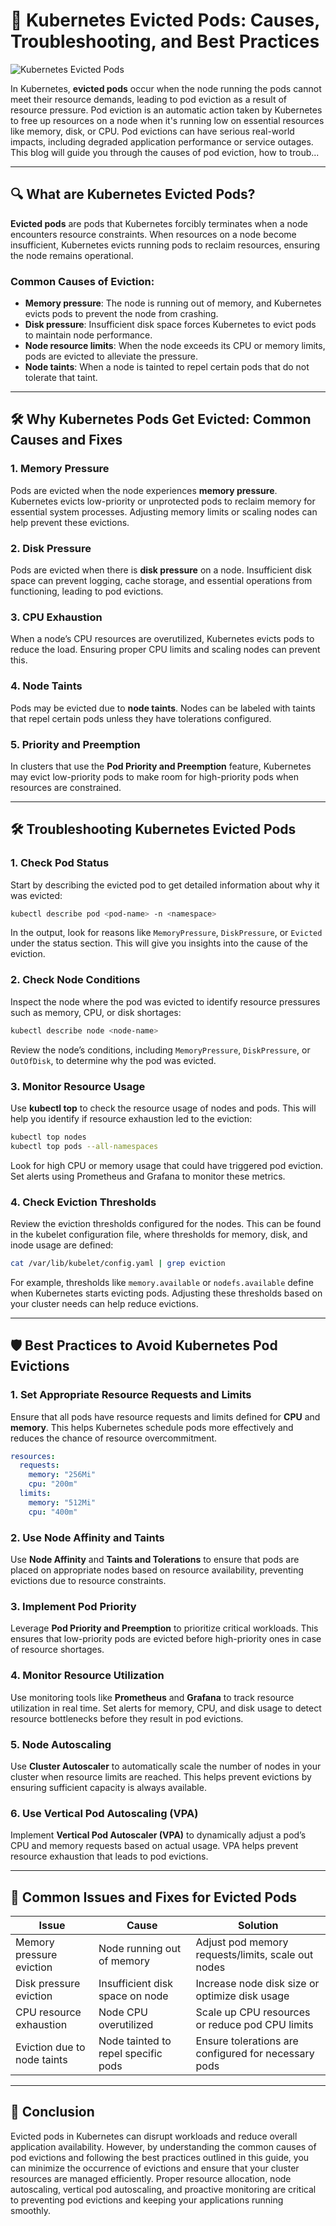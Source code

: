 
# 🚨 **Kubernetes Evicted Pods: Causes, Troubleshooting, and Best Practices**
![Kubernetes Evicted Pods](https://github.com/AlertMend/AlertMend.io/blob/main/blogs/images/evicted_pods.png?raw=true)

In Kubernetes, **evicted pods** occur when the node running the pods cannot meet their resource demands, leading to pod eviction as a result of resource pressure. Pod eviction is an automatic action taken by Kubernetes to free up resources on a node when it's running low on essential resources like memory, disk, or CPU. Pod evictions can have serious real-world impacts, including degraded application performance or service outages. This blog will guide you through the causes of pod eviction, how to troub...

---

## 🔍 **What are Kubernetes Evicted Pods?**

**Evicted pods** are pods that Kubernetes forcibly terminates when a node encounters resource constraints. When resources on a node become insufficient, Kubernetes evicts running pods to reclaim resources, ensuring the node remains operational.

### Common Causes of Eviction:
- **Memory pressure**: The node is running out of memory, and Kubernetes evicts pods to prevent the node from crashing.
- **Disk pressure**: Insufficient disk space forces Kubernetes to evict pods to maintain node performance.
- **Node resource limits**: When the node exceeds its CPU or memory limits, pods are evicted to alleviate the pressure.
- **Node taints**: When a node is tainted to repel certain pods that do not tolerate that taint.

---

## 🛠️ **Why Kubernetes Pods Get Evicted: Common Causes and Fixes**

### 1. **Memory Pressure**
Pods are evicted when the node experiences **memory pressure**. Kubernetes evicts low-priority or unprotected pods to reclaim memory for essential system processes. Adjusting memory limits or scaling nodes can help prevent these evictions.

### 2. **Disk Pressure**
Pods are evicted when there is **disk pressure** on a node. Insufficient disk space can prevent logging, cache storage, and essential operations from functioning, leading to pod evictions.

### 3. **CPU Exhaustion**
When a node’s CPU resources are overutilized, Kubernetes evicts pods to reduce the load. Ensuring proper CPU limits and scaling nodes can prevent this.

### 4. **Node Taints**
Pods may be evicted due to **node taints**. Nodes can be labeled with taints that repel certain pods unless they have tolerations configured.

### 5. **Priority and Preemption**
In clusters that use the **Pod Priority and Preemption** feature, Kubernetes may evict low-priority pods to make room for high-priority pods when resources are constrained.

---

## 🛠️ **Troubleshooting Kubernetes Evicted Pods**

### 1. **Check Pod Status**
Start by describing the evicted pod to get detailed information about why it was evicted:
```bash
kubectl describe pod <pod-name> -n <namespace>
```
In the output, look for reasons like `MemoryPressure`, `DiskPressure`, or `Evicted` under the status section. This will give you insights into the cause of the eviction.

### 2. **Check Node Conditions**
Inspect the node where the pod was evicted to identify resource pressures such as memory, CPU, or disk shortages:
```bash
kubectl describe node <node-name>
```
Review the node’s conditions, including `MemoryPressure`, `DiskPressure`, or `OutOfDisk`, to determine why the pod was evicted.

### 3. **Monitor Resource Usage**
Use **kubectl top** to check the resource usage of nodes and pods. This will help you identify if resource exhaustion led to the eviction:
```bash
kubectl top nodes
kubectl top pods --all-namespaces
```
Look for high CPU or memory usage that could have triggered pod eviction. Set alerts using Prometheus and Grafana to monitor these metrics.

### 4. **Check Eviction Thresholds**
Review the eviction thresholds configured for the nodes. This can be found in the kubelet configuration file, where thresholds for memory, disk, and inode usage are defined:
```bash
cat /var/lib/kubelet/config.yaml | grep eviction
```
For example, thresholds like `memory.available` or `nodefs.available` define when Kubernetes starts evicting pods. Adjusting these thresholds based on your cluster needs can help reduce evictions.

---

## 🛡️ **Best Practices to Avoid Kubernetes Pod Evictions**

### 1. **Set Appropriate Resource Requests and Limits**
Ensure that all pods have resource requests and limits defined for **CPU** and **memory**. This helps Kubernetes schedule pods more effectively and reduces the chance of resource overcommitment.

```yaml
resources:
  requests:
    memory: "256Mi"
    cpu: "200m"
  limits:
    memory: "512Mi"
    cpu: "400m"
```

### 2. **Use Node Affinity and Taints**
Use **Node Affinity** and **Taints and Tolerations** to ensure that pods are placed on appropriate nodes based on resource availability, preventing evictions due to resource constraints.

### 3. **Implement Pod Priority**
Leverage **Pod Priority and Preemption** to prioritize critical workloads. This ensures that low-priority pods are evicted before high-priority ones in case of resource shortages.

### 4. **Monitor Resource Utilization**
Use monitoring tools like **Prometheus** and **Grafana** to track resource utilization in real time. Set alerts for memory, CPU, and disk usage to detect resource bottlenecks before they result in pod evictions.

### 5. **Node Autoscaling**
Use **Cluster Autoscaler** to automatically scale the number of nodes in your cluster when resource limits are reached. This helps prevent evictions by ensuring sufficient capacity is always available.

### 6. **Use Vertical Pod Autoscaling (VPA)**
Implement **Vertical Pod Autoscaler (VPA)** to dynamically adjust a pod’s CPU and memory requests based on actual usage. VPA helps prevent resource exhaustion that leads to pod evictions.

---

## 🔄 **Common Issues and Fixes for Evicted Pods**

| **Issue**                             | **Cause**                                   | **Solution** |
|---------------------------------------|---------------------------------------------|--------------|
| Memory pressure eviction              | Node running out of memory                  | Adjust pod memory requests/limits, scale out nodes |
| Disk pressure eviction                | Insufficient disk space on node             | Increase node disk size or optimize disk usage |
| CPU resource exhaustion               | Node CPU overutilized                       | Scale up CPU resources or reduce pod CPU limits |
| Eviction due to node taints           | Node tainted to repel specific pods         | Ensure tolerations are configured for necessary pods |

---

## 🚀 **Conclusion**

Evicted pods in Kubernetes can disrupt workloads and reduce overall application availability. However, by understanding the common causes of pod evictions and following the best practices outlined in this guide, you can minimize the occurrence of evictions and ensure that your cluster resources are managed efficiently. Proper resource allocation, node autoscaling, vertical pod autoscaling, and proactive monitoring are critical to preventing pod evictions and keeping your applications running smoothly.
